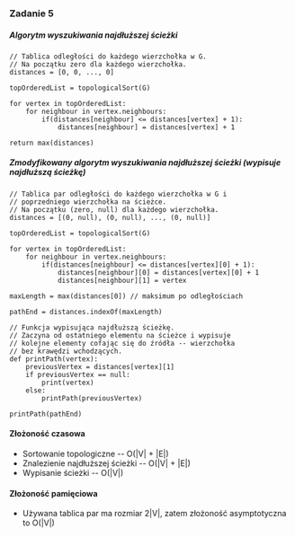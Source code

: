 ### Zadanie 5

##### Algorytm wyszukiwania najdłuższej ścieżki
```python=
// Tablica odległości do każdego wierzchołka w G.
// Na początku zero dla każdego wierzchołka.
distances = [0, 0, ..., 0]

topOrderedList = topologicalSort(G)

for vertex in topOrderedList:
    for neighbour in vertex.neighbours:
        if(distances[neighbour] <= distances[vertex] + 1):
            distances[neighbour] = distances[vertex] + 1
            
return max(distances)
```

##### Zmodyfikowany algorytm wyszukiwania najdłuższej ścieżki (wypisuje najdłuższą ścieżkę)

```python=
// Tablica par odległości do każdego wierzchołka w G i 
// poprzedniego wierzchołka na ścieżce.
// Na początku (zero, null) dla każdego wierzchołka.
distances = [(0, null), (0, null), ..., (0, null)]

topOrderedList = topologicalSort(G)

for vertex in topOrderedList:
    for neighbour in vertex.neighbours:
        if(distances[neighbour] <= distances[vertex][0] + 1):
            distances[neighbour][0] = distances[vertex][0] + 1
            distances[neighbour][1] = vertex
            
maxLength = max(distances[0]) // maksimum po odległościach

pathEnd = distances.indexOf(maxLength)

// Funkcja wypisująca najdłuższą ścieżkę.
// Zaczyna od ostatniego elementu na ścieżce i wypisuje
// kolejne elementy cofając się do źródła -- wierzchołka
// bez krawędzi wchodzących.
def printPath(vertex):
    previousVertex = distances[vertex][1]
    if previousVertex == null:
        print(vertex)
    else:
        printPath(previousVertex)

printPath(pathEnd)
```

#### Złożoność czasowa
* Sortowanie topologiczne -- O(|V| + |E|)
* Znalezienie najdłuższej ścieżki -- O(|V| + |E|)
* Wypisanie ścieżki -- O(|V|)

#### Złożoność pamięciowa
* Używana tablica par ma rozmiar 2|V|, zatem złożoność asymptotyczna to O(|V|)
